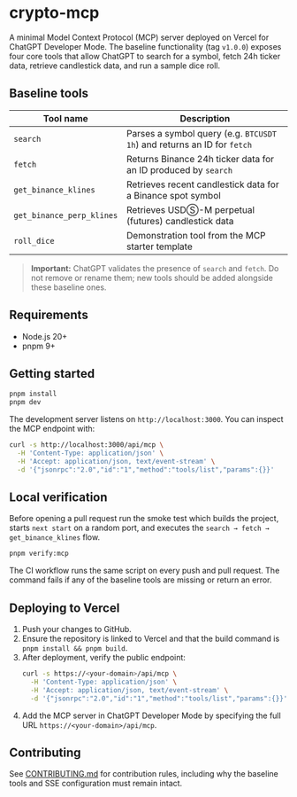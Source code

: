 # crypto-mcp

A minimal Model Context Protocol (MCP) server deployed on Vercel for ChatGPT Developer Mode. The
baseline functionality (tag `v1.0.0`) exposes four core tools that allow ChatGPT to search for a
symbol, fetch 24h ticker data, retrieve candlestick data, and run a sample dice roll.

## Baseline tools

| Tool name                   | Description                                                            |
| --------------------------- | ---------------------------------------------------------------------- |
| `search`                    | Parses a symbol query (e.g. `BTCUSDT 1h`) and returns an ID for `fetch` |
| `fetch`                     | Returns Binance 24h ticker data for an ID produced by `search`          |
| `get_binance_klines`        | Retrieves recent candlestick data for a Binance spot symbol             |
| `get_binance_perp_klines`   | Retrieves USDⓈ-M perpetual (futures) candlestick data                   |
| `roll_dice`                 | Demonstration tool from the MCP starter template                        |

> **Important:** ChatGPT validates the presence of `search` and `fetch`. Do not remove or rename
> them; new tools should be added alongside these baseline ones.

## Requirements

- Node.js 20+
- pnpm 9+

## Getting started

```bash
pnpm install
pnpm dev
```

The development server listens on `http://localhost:3000`. You can inspect the MCP endpoint with:

```bash
curl -s http://localhost:3000/api/mcp \
  -H 'Content-Type: application/json' \
  -H 'Accept: application/json, text/event-stream' \
  -d '{"jsonrpc":"2.0","id":"1","method":"tools/list","params":{}}'
```

## Local verification

Before opening a pull request run the smoke test which builds the project, starts `next start` on a
random port, and executes the `search → fetch → get_binance_klines` flow.

```bash
pnpm verify:mcp
```

The CI workflow runs the same script on every push and pull request. The command fails if any of the
baseline tools are missing or return an error.

## Deploying to Vercel

1. Push your changes to GitHub.
2. Ensure the repository is linked to Vercel and that the build command is `pnpm install && pnpm build`.
3. After deployment, verify the public endpoint:
   ```bash
   curl -s https://<your-domain>/api/mcp \
     -H 'Content-Type: application/json' \
     -H 'Accept: application/json, text/event-stream' \
     -d '{"jsonrpc":"2.0","id":"1","method":"tools/list","params":{}}'
   ```
4. Add the MCP server in ChatGPT Developer Mode by specifying the full URL `https://<your-domain>/api/mcp`.

## Contributing

See [CONTRIBUTING.md](./CONTRIBUTING.md) for contribution rules, including why the baseline tools and
SSE configuration must remain intact.

